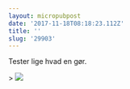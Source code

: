 ```yaml
---
layout: micropubpost
date: '2017-11-18T08:18:23.112Z'
title: ''
slug: '29903'
---
```

Tester lige hvad en gør. 

&gt; ![](https://i.imgur.com/B422DtH.png)
